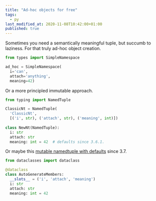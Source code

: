 ```yaml
---
title: "Ad-hoc objects for free"
tags:
  - py
last_modified_at: 2020-11-08T10:42:00+01:00
published: true
---
```


Sometimes you need a semantically meaningful tuple, but succumb to laziness.
For that truly ad-hoc object creation.

```python
from types import SimpleNamespace

ad_hoc = SimpleNamespace(
  i='can',
  attach='anything',
  meaning=42)
```

Or a more principled immutable approach.

```python
from typing import NamedTuple

ClassicNt = NamedTuple(
  'ClassicNt', 
  [('i', str), ('attach', str), ('meaning', int)])
  
class NewNt(NamedTuple):
  i: str
  attach: str
  meaning: int = 42  # defaults since 3.6.1.
```

Or maybe this [mutable namedtuple with defaults](https://www.python.org/dev/peps/pep-0557/) since 3.7.

```python
from dataclasses import dataclass

@dataclass
class AutoGenerateMembers:
  __slots__ = ('i', 'attach', 'meaning')
  i: str
  attach: str
  meaning: int = 42
```
